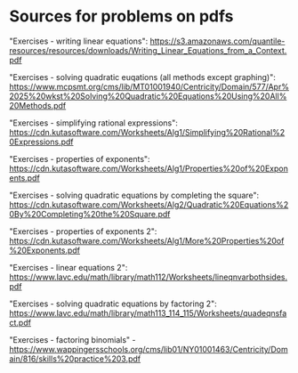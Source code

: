 # Sources for problems on pdfs

"Exercises - writing linear equations": https://s3.amazonaws.com/quantile-resources/resources/downloads/Writing_Linear_Equations_from_a_Context.pdf

"Exercises - solving quadratic euqations (all methods except graphing)": https://www.mcpsmt.org/cms/lib/MT01001940/Centricity/Domain/577/Apr%2025%20wkst%20Solving%20Quadratic%20Equations%20Using%20All%20Methods.pdf

"Exercises - simplifying rational expressions": https://cdn.kutasoftware.com/Worksheets/Alg1/Simplifying%20Rational%20Expressions.pdf

"Exercises - properties of exponents": https://cdn.kutasoftware.com/Worksheets/Alg1/Properties%20of%20Exponents.pdf

"Exercises - solving quadratic equations by completing the square": https://cdn.kutasoftware.com/Worksheets/Alg2/Quadratic%20Equations%20By%20Completing%20the%20Square.pdf

"Exercises - properties of exponents 2": https://cdn.kutasoftware.com/Worksheets/Alg1/More%20Properties%20of%20Exponents.pdf

"Exercises - linear equations 2": https://www.lavc.edu/math/library/math112/Worksheets/lineqnvarbothsides.pdf

"Exercises - solving quadratic equations by factoring 2": https://www.lavc.edu/math/library/math113_114_115/Worksheets/quadeqnsfact.pdf

"Exercises - factoring binomials" - https://www.wappingersschools.org/cms/lib01/NY01001463/Centricity/Domain/816/skills%20practice%203.pdf